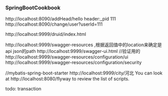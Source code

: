 ### SpringBootCookbook
http://localhost:8090/addHead/hello  header:_pid 111   
http://localhost:8090/change/user?userId=111   

http://localhost:9999/druid/index.html

http://localhost:9999/swagger-resources ,根据返回值中的location来确定是api json的path
http://localhost:9999/swagger-ui.html
//验证用的
http://localhost:9999/swagger-resources/configuration/ui
http://localhost:9999/swagger-resources/configuration/security

//mybatis-spring-boot-starter
http://localhost:9999/city/河北
You can look at http://localhost:8080/flyway to review the list of scripts.

todo:
transaction
